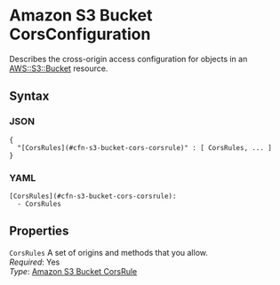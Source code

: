 # Amazon S3 Bucket CorsConfiguration<a name="aws-properties-s3-bucket-cors"></a>

Describes the cross\-origin access configuration for objects in an [ AWS::S3::Bucket](aws-properties-s3-bucket.md) resource\.

## Syntax<a name="w3ab2c21c14e1694b5"></a>

### JSON<a name="aws-properties-s3-bucket-cors-syntax.json"></a>

```
{
  "[CorsRules](#cfn-s3-bucket-cors-corsrule)" : [ CorsRules, ... ]
}
```

### YAML<a name="aws-properties-s3-bucket-cors-syntax.yaml"></a>

```
[CorsRules](#cfn-s3-bucket-cors-corsrule):
  - CorsRules
```

## Properties<a name="w3ab2c21c14e1694b7"></a>

`CorsRules`  <a name="cfn-s3-bucket-cors-corsrule"></a>
A set of origins and methods that you allow\.  
*Required*: Yes  
*Type*: [Amazon S3 Bucket CorsRule](aws-properties-s3-bucket-cors-corsrule.md)